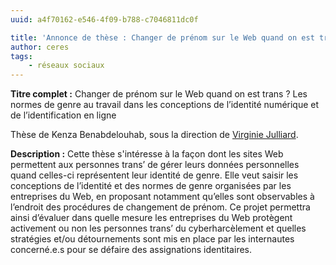 ```yaml
---
uuid: a4f70162-e546-4f09-b788-c7046811dc0f

title: 'Annonce de thèse : Changer de prénom sur le Web quand on est trans'
author: ceres
tags:
    - réseaux sociaux
---
```


**Titre complet :** Changer de prénom sur le Web quand on est trans ? Les normes de genre au travail dans les conceptions de l’identité numérique et de l’identification en ligne

Thèse de Kenza Benabdelouhab, sous la direction de [Virginie Julliard](../../longcards_membres/01_julliard_virginie/).

**Description :** Cette thèse s'intéresse à la façon dont les sites Web permettent aux personnes trans’ de gérer leurs données personnelles quand celles-ci représentent leur identité de genre. Elle veut saisir les conceptions de l’identité et des normes de genre organisées par les entreprises du Web, en proposant notamment qu’elles sont observables à l’endroit des procédures de changement de prénom. Ce projet permettra ainsi d’évaluer dans quelle mesure les entreprises du Web protègent activement ou non les personnes trans’ du cyberharcèlement et quelles stratégies et/ou détournements sont mis en place par les internautes concerné.e.s pour se défaire des assignations identitaires.